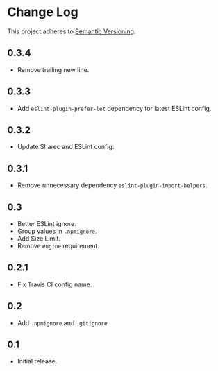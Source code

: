 # Change Log
This project adheres to [Semantic Versioning](http://semver.org/).

## 0.3.4
* Remove trailing new line.

## 0.3.3
* Add `eslint-plugin-prefer-let` dependency for latest ESLint config.

## 0.3.2
* Update Sharec and ESLint config.

## 0.3.1
* Remove unnecessary dependency `eslint-plugin-import-helpers`.

## 0.3
* Better ESLint ignore.
* Group values in `.npmignore`.
* Add Size Limit.
* Remove `engine` requirement.

## 0.2.1
* Fix Travis CI config name.

## 0.2
* Add `.npmignore` and `.gitignore`.

## 0.1
* Initial release.
